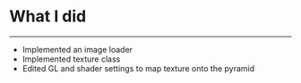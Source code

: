 # What I did
-----

- Implemented an image loader
- Implemented texture class
- Edited GL and shader settings to map texture onto the pyramid

![]()
